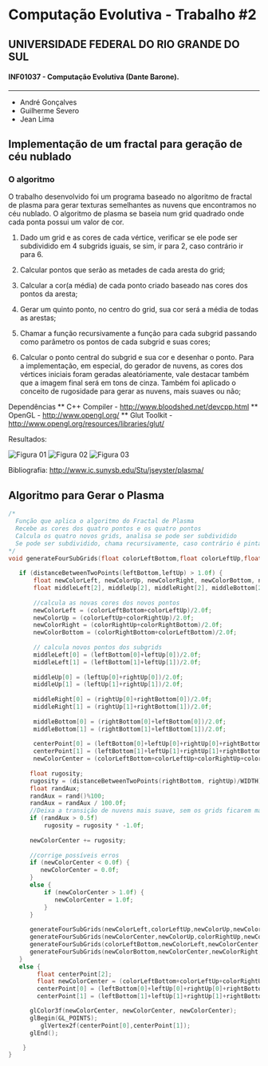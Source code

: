 Computação Evolutiva - Trabalho #2
=========
## UNIVERSIDADE FEDERAL DO RIO GRANDE DO SUL
#### INF01037 - Computação Evolutiva (Dante Barone).
---------------
- André Gonçalves
- Guilherme Severo
- Jean Lima



## Implementação de um fractal para geração de céu nublado
### O algoritmo
O trabalho desenvolvido foi um programa baseado no algoritmo de fractal de plasma 
para gerar texturas semelhantes as nuvens que encontramos no céu nublado.
O algoritmo de plasma se baseia num grid quadrado onde cada ponta possui um valor 
de cor. 

1. Dado um grid e as cores de cada vértice, verificar se ele pode ser subdividido em 4 
subgrids iguais, se sim, ir para 2, caso contrário ir para 6.

2. Calcular pontos que serão as metades de cada aresta do grid;

3. Calcular a cor(a média) de cada ponto criado baseado nas cores dos pontos da 
aresta;

4. Gerar um quinto ponto, no centro do grid, sua cor será a média de todas as arestas;

5. Chamar a função recursivamente a função para cada subgrid passando como 
parâmetro os pontos de cada subgrid e suas cores;

6. Calcular o ponto central do subgrid e sua cor e desenhar o ponto.
Para a implementação, em especial, do gerador de nuvens, as cores dos vértices 
iniciais foram geradas aleatóriamente, vale destacar também que a imagem final será em tons 
de cinza. Também foi aplicado o conceito de rugosidade para gerar as nuvens, mais suaves ou 
não;

Dependências
** C++ Compiler - http://www.bloodshed.net/devcpp.html
** OpenGL - http://www.opengl.org/
** Glut Toolkit - http://www.opengl.org/resources/libraries/glut/

Resultados:

![Figura 01](images/figura01.gif "Figura 01")
![Figura 02](images/figura02.gif "Figura 02")
![Figura 03](images/figura03.gif "Figura 03")


Bibliografia:
http://www.ic.sunysb.edu/Stu/jseyster/plasma/

Algoritmo para Gerar o Plasma
------
```c
/*
  Função que aplica o algoritmo do Fractal de Plasma
  Recebe as cores dos quatro pontos e os quatro pontos
  Calcula os quatro novos grids, analisa se pode ser subdividido
  Se pode ser subdividido, chama recursivamente, caso contrário é pintado o ponto na tela
*/
void generateFourSubGrids(float colorLeftBottom,float colorLeftUp,float colorRightUp,float colorRightBottom, float leftBottom[2], float leftUp[2], float rightUp[2], float rightBottom[2]) {
  
   if (distanceBetweenTwoPoints(leftBottom,leftUp) > 1.0f) {
       float newColorLeft, newColorUp, newColorRight, newColorBottom, newColorCenter ;
   	   float middleLeft[2], middleUp[2], middleRight[2], middleBottom[2], centerPoint[2];
 
 	   //calcula as novas cores dos novos pontos
 	   newColorLeft = (colorLeftBottom+colorLeftUp)/2.0f;
   	   newColorUp = (colorLeftUp+colorRightUp)/2.0f;
   	   newColorRight = (colorRightUp+colorRightBottom)/2.0f;
   	   newColorBottom = (colorRightBottom+colorLeftBottom)/2.0f;
	  
	   // calcula novos pontos dos subgrids
	   middleLeft[0] = (leftBottom[0]+leftUp[0])/2.0f;
	   middleLeft[1] = (leftBottom[1]+leftUp[1])/2.0f;
 
	   middleUp[0] = (leftUp[0]+rightUp[0])/2.0f;
	   middleUp[1] = (leftUp[1]+rightUp[1])/2.0f;
	 
	   middleRight[0] = (rightUp[0]+rightBottom[0])/2.0f;
	   middleRight[1] = (rightUp[1]+rightBottom[1])/2.0f;
	 
	   middleBottom[0] = (rightBottom[0]+leftBottom[0])/2.0f;
	   middleBottom[1] = (rightBottom[1]+leftBottom[1])/2.0f;
	 
	   centerPoint[0] = (leftBottom[0]+leftUp[0]+rightUp[0]+rightBottom[0])/4.0f;
	   centerPoint[1] = (leftBottom[1]+leftUp[1]+rightUp[1]+rightBottom[1])/4.0f;
 	   newColorCenter = (colorLeftBottom+colorLeftUp+colorRightUp+colorRightBottom)/4.0f;
 
      float rugosity;
      rugosity = (distanceBetweenTwoPoints(rightBottom, rightUp)/WIDTH)*0.3f;   
      float randAux;
      randAux = rand()%100;
      randAux = randAux / 100.0f;
      //Deixa a transição de nuvens mais suave, sem os grids ficarem marcados
      if (randAux > 0.5f)
 	      rugosity = rugosity * -1.0f;
   
      newColorCenter += rugosity;
      
      //corrige possíveis erros
      if (newColorCenter < 0.0f) {
         newColorCenter = 0.0f;
      }
      else {
		  if (newColorCenter > 1.0f) {
	         newColorCenter = 1.0f;
	      }
	  }
 
      generateFourSubGrids(newColorLeft,colorLeftUp,newColorUp,newColorCenter,middleLeft,leftUp,middleUp,centerPoint);
      generateFourSubGrids(newColorCenter,newColorUp,colorRightUp,newColorRight,centerPoint,middleUp,rightUp,middleRight);
      generateFourSubGrids(colorLeftBottom,newColorLeft,newColorCenter,newColorBottom,leftBottom,middleLeft,centerPoint,middleBottom);
      generateFourSubGrids(newColorBottom,newColorCenter,newColorRight,colorRightBottom,middleBottom,centerPoint,middleRight,rightBottom);
   }
   else {
   		float centerPoint[2];
		float newColorCenter = (colorLeftBottom+colorLeftUp+colorRightUp+colorRightBottom)/4.0f;   
	   	centerPoint[0] = (leftBottom[0]+leftUp[0]+rightUp[0]+rightBottom[0])/4.0f;
	    centerPoint[1] = (leftBottom[1]+leftUp[1]+rightUp[1]+rightBottom[1])/4.0f;   

      glColor3f(newColorCenter, newColorCenter, newColorCenter);
      glBegin(GL_POINTS);
         glVertex2f(centerPoint[0],centerPoint[1]);
      glEnd();   

    }
}

```
